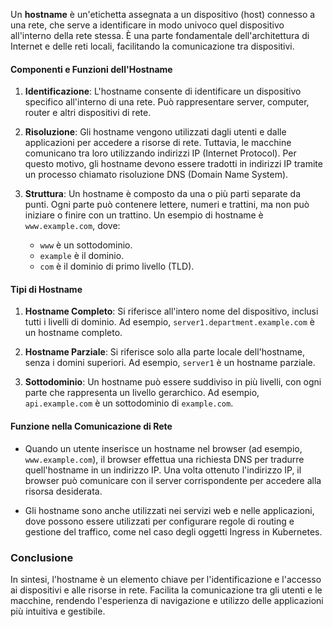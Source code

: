 Un **hostname** è un'etichetta assegnata a un dispositivo (host) connesso a una rete, che serve a identificare in modo univoco quel dispositivo all'interno della rete stessa. È una parte fondamentale dell'architettura di Internet e delle reti locali, facilitando la comunicazione tra dispositivi.

#### Componenti e Funzioni dell'Hostname

1. **Identificazione**: L'hostname consente di identificare un dispositivo specifico all'interno di una rete. Può rappresentare server, computer, router e altri dispositivi di rete.
    
2. **Risoluzione**: Gli hostname vengono utilizzati dagli utenti e dalle applicazioni per accedere a risorse di rete. Tuttavia, le macchine comunicano tra loro utilizzando indirizzi IP (Internet Protocol). Per questo motivo, gli hostname devono essere tradotti in indirizzi IP tramite un processo chiamato risoluzione DNS (Domain Name System).
    
3. **Struttura**: Un hostname è composto da una o più parti separate da punti. Ogni parte può contenere lettere, numeri e trattini, ma non può iniziare o finire con un trattino. Un esempio di hostname è `www.example.com`, dove:
    
    - `www` è un sottodominio.
    - `example` è il dominio.
    - `com` è il dominio di primo livello (TLD).

#### Tipi di Hostname

1. **Hostname Completo**: Si riferisce all'intero nome del dispositivo, inclusi tutti i livelli di dominio. Ad esempio, `server1.department.example.com` è un hostname completo.
    
2. **Hostname Parziale**: Si riferisce solo alla parte locale dell'hostname, senza i domini superiori. Ad esempio, `server1` è un hostname parziale.
    
3. **Sottodominio**: Un hostname può essere suddiviso in più livelli, con ogni parte che rappresenta un livello gerarchico. Ad esempio, `api.example.com` è un sottodominio di `example.com`.
    

#### Funzione nella Comunicazione di Rete

- Quando un utente inserisce un hostname nel browser (ad esempio, `www.example.com`), il browser effettua una richiesta DNS per tradurre quell'hostname in un indirizzo IP. Una volta ottenuto l'indirizzo IP, il browser può comunicare con il server corrispondente per accedere alla risorsa desiderata.
    
- Gli hostname sono anche utilizzati nei servizi web e nelle applicazioni, dove possono essere utilizzati per configurare regole di routing e gestione del traffico, come nel caso degli oggetti Ingress in Kubernetes.
    

### Conclusione

In sintesi, l'hostname è un elemento chiave per l'identificazione e l'accesso ai dispositivi e alle risorse in rete. Facilita la comunicazione tra gli utenti e le macchine, rendendo l'esperienza di navigazione e utilizzo delle applicazioni più intuitiva e gestibile.